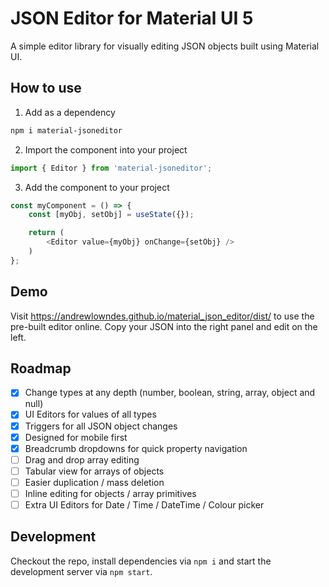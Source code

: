 # JSON Editor for Material UI 5
A simple editor library for visually editing JSON objects built using Material UI.

## How to use
1. Add as a dependency
```bash
npm i material-jsoneditor
```

2. Import the component into your project
```javascript
import { Editor } from 'material-jsoneditor';
```

3. Add the component to your project
```javascript
const myComponent = () => {
    const [myObj, setObj] = useState({});

    return (
        <Editor value={myObj} onChange={setObj} />
    )
};
```

## Demo
Visit https://andrewlowndes.github.io/material_json_editor/dist/ to use the pre-built editor online. Copy your JSON into the right panel and edit on the left.

## Roadmap
- [x] Change types at any depth (number, boolean, string, array, object and null)
- [x] UI Editors for values of all types
- [x] Triggers for all JSON object changes
- [x] Designed for mobile first
- [x] Breadcrumb dropdowns for quick property navigation
- [ ] Drag and drop array editing
- [ ] Tabular view for arrays of objects
- [ ] Easier duplication / mass deletion
- [ ] Inline editing for objects / array primitives
- [ ] Extra UI Editors for Date / Time / DateTime / Colour picker

## Development
Checkout the repo, install dependencies via `npm i` and start the development server via `npm start`.
